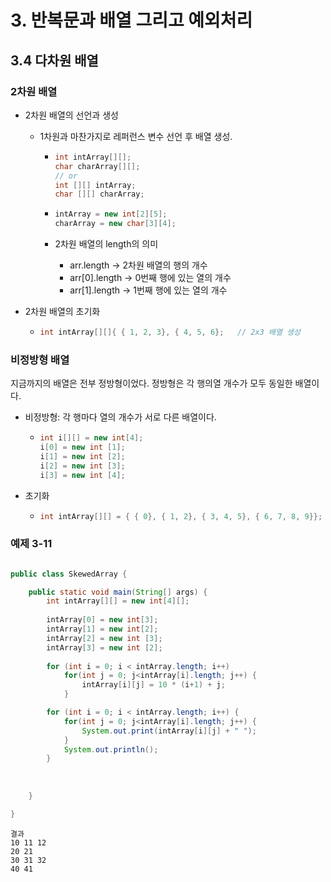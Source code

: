 # 3. 반복문과 배열 그리고 예외처리

## 3.4 다차원 배열

### 2차원 배열

* 2차원 배열의 선언과 생성

  * 1차원과 마찬가지로 레퍼런스 변수 선언 후 배열 생성.

    * ```java
      int intArray[][];
      char charArray[][];
      // or
      int [][] intArray;
      char [][] charArray;
      ```

    * ```java
      intArray = new int[2][5];
      charArray = new char[3][4];
      ```

    * 2차원 배열의 length의 의미

      * arr.length -> 2차원 배열의 행의 개수
      * arr[0].length -> 0번째 행에 있는 열의 개수
      * arr[1].length -> 1번째 행에 있는 열의 개수

* 2차원 배열의 초기화

  * ```java
    int intArray[][]{ { 1, 2, 3}, { 4, 5, 6};	// 2x3 배열 생성
    ```

### 비정방형 배열

지금까지의 배열은 전부 정방형이었다. 정방형은 각 행의열 개수가 모두 동일한 배열이다.

* 비정방형: 각 행마다 열의 개수가 서로 다른 배열이다.

  * ```java
    int i[][] = new int[4];
    i[0] = new int [1];
    i[1] = new int [2];
    i[2] = new int [3];
    i[3] = new int [4];
    ```

* 초기화

  * ```java
    int intArray[][] = { { 0}, { 1, 2}, { 3, 4, 5}, { 6, 7, 8, 9}};
    ```

### 예제 3-11

```java

public class SkewedArray {

	public static void main(String[] args) {
		int intArray[][] = new int[4][];
		
		intArray[0] = new int[3];
		intArray[1] = new int[2];
		intArray[2] = new int [3];
		intArray[3] = new int [2];
		
		for (int i = 0; i < intArray.length; i++)
			for(int j = 0; j<intArray[i].length; j++) {
				intArray[i][j] = 10 * (i+1) + j;
			}

		for (int i = 0; i < intArray.length; i++) {
			for(int j = 0; j<intArray[i].length; j++) {
				System.out.print(intArray[i][j] + " ");
			}
			System.out.println();
		}
		
		
				
	}

}
```

```
결과
10 11 12
20 21
30 31 32
40 41
```

